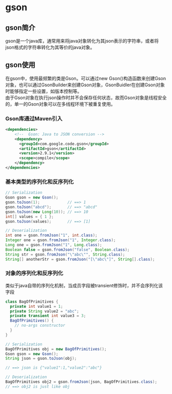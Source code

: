# gson
## gson简介
gson是一个java库，通常用来将java对象转化为其json表示的字符串，或者将json格式的字符串转化为其等价的java对象。
## gson使用
在gson中，使用最频繁的类是Gson。可以通过new Gson()构造函数来创建Gson对象，也可以通过GsonBuilder来创建Gson对象，GsonBuidler在创建Gson对象时能够指定一些设置，如版本控制等。  
由于Gson对象在执行json操作时并不会保存任何状态，故而Gson对象是线程安全的，单一的Gson对象可以在多线程环境下被重复使用。
### Gson库通过Maven引入
```xml
<dependencies>
    <!--  Gson: Java to JSON conversion -->
    <dependency>
      <groupId>com.google.code.gson</groupId>
      <artifactId>gson</artifactId>
      <version>2.9.1</version>
      <scope>compile</scope>
    </dependency>
</dependencies>
```
### 基本类型的序列化和反序列化
```java
// Serialization
Gson gson = new Gson();
gson.toJson(1);            // ==> 1
gson.toJson("abcd");       // ==> "abcd"
gson.toJson(new Long(10)); // ==> 10
int[] values = { 1 };
gson.toJson(values);       // ==> [1]

// Deserialization
int one = gson.fromJson("1", int.class);
Integer one = gson.fromJson("1", Integer.class);
Long one = gson.fromJson("1", Long.class);
Boolean false = gson.fromJson("false", Boolean.class);
String str = gson.fromJson("\"abc\"", String.class);
String[] anotherStr = gson.fromJson("[\"abc\"]", String[].class);
```
### 对象的序列化和反序列化
类似于java自带的序列化机制，当成员字段被transient修饰时，并不会序列化该字段
```java
class BagOfPrimitives {
  private int value1 = 1;
  private String value2 = "abc";
  private transient int value3 = 3;
  BagOfPrimitives() {
    // no-args constructor
  }
}

// Serialization
BagOfPrimitives obj = new BagOfPrimitives();
Gson gson = new Gson();
String json = gson.toJson(obj);

// ==> json is {"value1":1,"value2":"abc"}

// Deserialization
BagOfPrimitives obj2 = gson.fromJson(json, BagOfPrimitives.class);
// ==> obj2 is just like obj
```